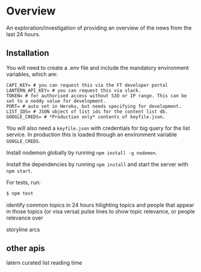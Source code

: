 # Overview

An exploration/investigation of providing an overview of the news from the last 24 hours.

## Installation

You will need to create a .env file and include the mandatory environment variables, which are:

```
CAPI_KEY= # you can request this via the FT developer portal
LANTERN_API_KEY= # you can request this via slack.
TOKEN= # for authorised access without S3O or IP range. This can be set to a noddy value for development.
PORT= # auto set in Heroku, but needs specifying for development.
LIST_IDS= # JSON object of list ids for the content list db.
GOOGLE_CREDS= # *Production only* contents of keyfile.json.
```

You will also need a `keyfile.json` with credentials for big query for the list service. In production this is loaded through an environment variable `GOOGLE_CREDS`.

Install nodemon globally by running `npm install -g nodemon`.

Install the dependencies by running `npm install` and start the server with `npm start`.

For tests, run:

```sh
$ npm test
```

identify common topics in 24 hours
hilighting topics and people that appear in those topics (or visa versa)
pulse lines to show topic relevance, or people relevance over

storyline arcs

## other apis

latern
curated list
reading time
